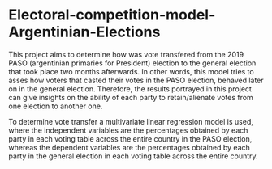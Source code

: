 # Electoral-competition-model-Argentinian-Elections

This project aims to determine how was vote transfered from the 2019 PASO (argentinian primaries for President) election to the general election that took place two months afterwards. In other words, this model tries to asses how voters that casted their votes in the PASO election, behaved later on in the general election. Therefore, the results portrayed in this project can give insights on the ability of each party to retain/alienate votes from one election to another one. 

To determine vote transfer a multivariate linear regression model is used, where the independent variables are the percentages obtained by each party in each voting table across the entire country in the PASO election, whereas the dependent variables are the percentages obtained by each party in the general election in each voting table across the entire country. 
